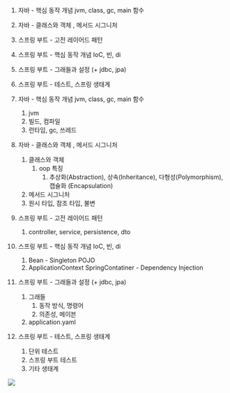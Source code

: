 1. 자바 - 핵심 동작 개념 jvm, class, gc, main 함수
2. 자바 - 클래스와 객체 , 메서드 시그니처
3. 스프링 부트 - 고전 레이어드 패턴
4. 스프링 부트 - 핵심 동작 개념 IoC, 빈, di
5. 스프링 부트 - 그래들과 설정 (+ jdbc, jpa)
6. 스프링 부트 - 테스트, 스프링 생태계

1. 자바 - 핵심 동작 개념 jvm, class, gc, main 함수
	1. jvm
	2. 빌드, 컴파일
	4. 런타임, gc, 쓰레드
2. 자바 - 클래스와 객체 , 메서드 시그니처
	1. 클래스와 객체
		1. oop 특징
			1. 추상화(Abstraction), 상속(Inheritance), 다형성(Polymorphism), 캡슐화 (Encapsulation)
	2. 메서드 시그니처
	3. 원시 타입, 참조 타입, 불변
3. 스프링 부트 - 고전 레이어드 패턴
	1. controller, service, persistence, dto
4. 스프링 부트 - 핵심 동작 개념 IoC, 빈, di
	1. Bean - Singleton POJO
	2. ApplicationContext SpringContatiner - Dependency Injection
5. 스프링 부트 - 그래들과 설정 (+ jdbc, jpa)
	1. 그래들
		1. 동작 방식, 명령어
		2. 의존성, 메이븐
	2. application.yaml
6. 스프링 부트 - 테스트, 스프링 생태계
	1. 단위 테스트
	2. 스프링 부트 테스트
	3. 기타 생태계

![](IMG_1261.gif)
